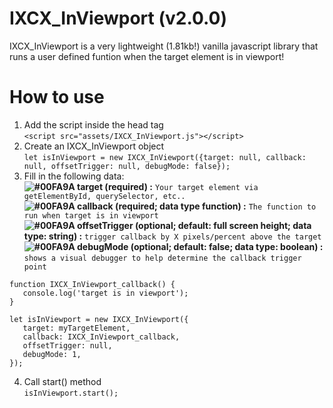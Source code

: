 # IXCX_InViewport (v2.0.0)
IXCX_InViewport is a very lightweight (1.81kb!) vanilla javascript library that runs a user defined funtion when the target element is in viewport!

# How to use
1. Add the script inside the head tag  
`<script src="assets/IXCX_InViewport.js"></script>`  
2. Create an IXCX_InViewport object  
`let isInViewport = new IXCX_InViewport({target: null, callback: null, offsetTrigger: null, debugMode: false});`  
3. Fill in the following data:  
   **![#00FA9A](https://placehold.it/15/00FA9A/000000?text=+) target (required) :**  `Your target element via getElementById, querySelector, etc..`  
   **![#00FA9A](https://placehold.it/15/00FA9A/000000?text=+) callback (required; data type function) :**  `The function to run when target is in viewport`  
   **![#00FA9A](https://placehold.it/15/00FA9A/000000?text=+) offsetTrigger (optional; default: full screen height; data type: string) :**  `trigger callback by X pixels/percent above the target`  
   **![#00FA9A](https://placehold.it/15/00FA9A/000000?text=+) debugMode (optional; default: false; data type: boolean) :**  `shows a visual debugger to help determine the callback trigger point`  
   
  ```
  function IXCX_InViewport_callback() {
     console.log('target is in viewport');
  }
  
  let isInViewport = new IXCX_InViewport({  
     target: myTargetElement,  
     callback: IXCX_InViewport_callback,
     offsetTrigger: null,
     debugMode: 1,
  });
  ```
4. Call start() method  
`isInViewport.start();`
